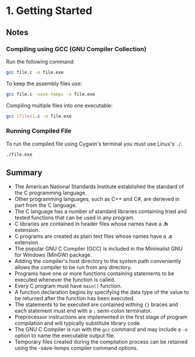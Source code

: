 # 1. Getting Started

## Notes
### Compiling using GCC (GNU Compiler Collection)

Run the following command:

```bash
gcc file.c -o file.exe
```

To keep the assembly files use:

```bash
gcc file.c -save-temps -o file.exe
```

Compiling multiple files into one executable:

```bash
gcc [files].c -o file.exe
```

### Running Compiled File

To run the compiled file using Cygwin's terminal you must use Linux's `./`.

```bash
./file.exe
```

## Summary

- The American National Standards Institute established the standard of the C programming language.
- Other programming languages, such as C++ and C#, are derieved in part from the C language.
- The C language has a number of standard libraries containing tried and tested functions that can be used in any program.
- C libraries are contained in header files whose names have a **.h** extension.
- C programs are created as plain text files whose names have a **.c** extension.
- The popular GNU C Compiler (GCC) is included in the Minimalist GNU for Windows (MinGW) package.
- Adding the compiler's host directory to the system path conveniently allows the compiler to be run from any directory.
- Programs have one or more functions containing statements to be executed whenever the function is called.
- Every C program must have `main()` function.
- A function declaration begins by specifying the data type of the value to be returned after the function has been executed.
- The statements to be executed are contained withing `{}` braces and each statement must end with a `;` semi-colon terminator.
- Preprocessor instructions are implemented in the first stage of program compilation and will typically substitute library code.
- The GNU C Compiler is run with the `gcc` command and may include a `-o` option to name the executable output file.
- Temporary files created during the compilation process can be retained using the -save-temps compiler command options.